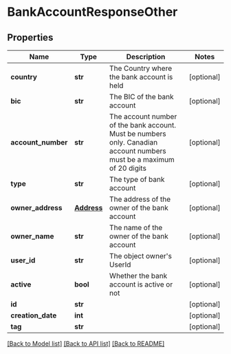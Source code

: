 # BankAccountResponseOther

## Properties
Name | Type | Description | Notes
------------ | ------------- | ------------- | -------------
**country** | **str** | The Country where the bank account is held | [optional] 
**bic** | **str** | The BIC of the bank account | [optional] 
**account_number** | **str** | The account number of the bank account. Must be numbers only. Canadian account numbers must be a maximum of 20 digits | [optional] 
**type** | **str** | The type of bank account | [optional] 
**owner_address** | [**Address**](Address.md) | The address of the owner of the bank account | [optional] 
**owner_name** | **str** | The name of the owner of the bank account | [optional] 
**user_id** | **str** | The object owner&#39;s UserId | [optional] 
**active** | **bool** | Whether the bank account is active or not | [optional] 
**id** | **str** |  | [optional] 
**creation_date** | **int** |  | [optional] 
**tag** | **str** |  | [optional] 

[[Back to Model list]](../README.md#documentation-for-models) [[Back to API list]](../README.md#documentation-for-api-endpoints) [[Back to README]](../README.md)


